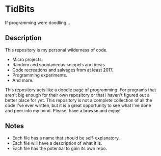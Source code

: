 # TidBits

If programming were doodling...

## Description

This repository is my personal wilderness of code.

* Micro projects.
* Random and spontaneous snippets and ideas.
* Code recreations and salvages from at least 2017.
* Programming experiments.
* And more.

This repository acts like a doodle page of programming. For programs that aren't big enough for their own repository or that I haven't figured out a better place for yet. This repository is not a complete collection of all the code I've ever written, but it is a great opportunity to see what I've done and peer into my mind. Please, have a browse and enjoy!

## Notes

* Each file has a name that should be self-explanatory.
* Each file will have a description of what it is.
* Each file has the potential to gain its own repo.
